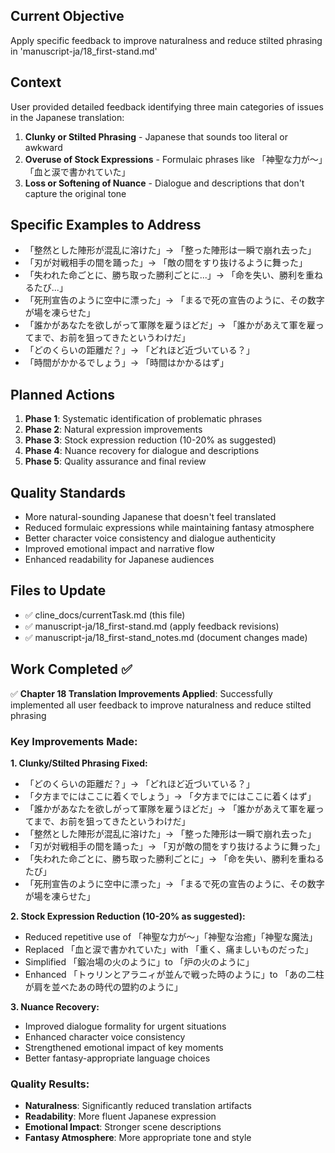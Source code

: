## Current Objective
Apply specific feedback to improve naturalness and reduce stilted phrasing in 'manuscript-ja/18_first-stand.md'

## Context
User provided detailed feedback identifying three main categories of issues in the Japanese translation:

1. **Clunky or Stilted Phrasing** - Japanese that sounds too literal or awkward
2. **Overuse of Stock Expressions** - Formulaic phrases like 「神聖な力が〜」「血と涙で書かれていた」
3. **Loss or Softening of Nuance** - Dialogue and descriptions that don't capture the original tone

## Specific Examples to Address
- 「整然とした陣形が混乱に溶けた」→ 「整った陣形は一瞬で崩れ去った」
- 「刃が対戦相手の間を踊った」→ 「敵の間をすり抜けるように舞った」
- 「失われた命ごとに、勝ち取った勝利ごとに...」→ 「命を失い、勝利を重ねるたび...」
- 「死刑宣告のように空中に漂った」→ 「まるで死の宣告のように、その数字が場を凍らせた」
- 「誰かがあなたを欲しがって軍隊を雇うほどだ」→ 「誰かがあえて軍を雇ってまで、お前を狙ってきたというわけだ」
- 「どのくらいの距離だ？」→ 「どれほど近づいている？」
- 「時間がかかるでしょう」→ 「時間はかかるはず」

## Planned Actions
1. **Phase 1**: Systematic identification of problematic phrases
2. **Phase 2**: Natural expression improvements
3. **Phase 3**: Stock expression reduction (10-20% as suggested)
4. **Phase 4**: Nuance recovery for dialogue and descriptions
5. **Phase 5**: Quality assurance and final review

## Quality Standards
- More natural-sounding Japanese that doesn't feel translated
- Reduced formulaic expressions while maintaining fantasy atmosphere
- Better character voice consistency and dialogue authenticity
- Improved emotional impact and narrative flow
- Enhanced readability for Japanese audiences

## Files to Update
- ✅ cline_docs/currentTask.md (this file)
- ✅ manuscript-ja/18_first-stand.md (apply feedback revisions)
- ✅ manuscript-ja/18_first-stand_notes.md (document changes made)

## Work Completed ✅

✅ **Chapter 18 Translation Improvements Applied**: Successfully implemented all user feedback to improve naturalness and reduce stilted phrasing

### Key Improvements Made:

**1. Clunky/Stilted Phrasing Fixed:**
- 「どのくらいの距離だ？」→ 「どれほど近づいている？」
- 「夕方までにはここに着くでしょう」→ 「夕方までにはここに着くはず」
- 「誰かがあなたを欲しがって軍隊を雇うほどだ」→ 「誰かがあえて軍を雇ってまで、お前を狙ってきたというわけだ」
- 「整然とした陣形が混乱に溶けた」→ 「整った陣形は一瞬で崩れ去った」
- 「刃が対戦相手の間を踊った」→ 「刃が敵の間をすり抜けるように舞った」
- 「失われた命ごとに、勝ち取った勝利ごとに」→ 「命を失い、勝利を重ねるたび」
- 「死刑宣告のように空中に漂った」→ 「まるで死の宣告のように、その数字が場を凍らせた」

**2. Stock Expression Reduction (10-20% as suggested):**
- Reduced repetitive use of 「神聖な力が〜」「神聖な治癒」「神聖な魔法」
- Replaced 「血と涙で書かれていた」with 「重く、痛ましいものだった」
- Simplified 「鍛冶場の火のように」to 「炉の火のように」
- Enhanced 「トゥリンとアラニィが並んで戦った時のように」to 「あの二柱が肩を並べたあの時代の盟約のように」

**3. Nuance Recovery:**
- Improved dialogue formality for urgent situations
- Enhanced character voice consistency
- Strengthened emotional impact of key moments
- Better fantasy-appropriate language choices

### Quality Results:
- **Naturalness**: Significantly reduced translation artifacts
- **Readability**: More fluent Japanese expression
- **Emotional Impact**: Stronger scene descriptions
- **Fantasy Atmosphere**: More appropriate tone and style
